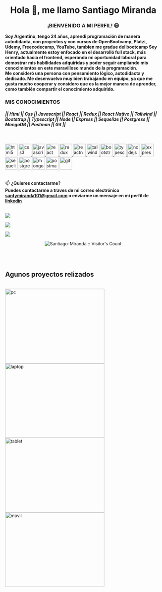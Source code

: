 <h1 align="center">Hola 👋, me llamo Santiago Miranda</h1>

<h3 align="center">¡BIENVENIDO A MI PERFIL! 😃</h3>

<b>Soy Argentino, tengo 24 años, aprendi programación de manera autodidacta, con proyectos y con cursos de OpenBootcamp, Platzi, Udemy, Freecodecamp, YouTube, tambien me gradue del bootcamp Soy Henry, actualmente estoy enfocado en el desarrolló full stack, más orientado hacia el frontend, esperando mi oportunidad laboral para demostrar mis habilidades adquiridas y poder seguir ampliando mis conocimientos en este maravilloso mundo de la programación.<br>
Me consideró una persona con pensamiento lógico, autodidacta y dedicado. Me desenvuelvo muy bien trabajando en equipo, ya que me gusta mucho cooperar y considero que es la mejor manera de aprender, como también compartir el conocimiento adquirido.</b> 


<h3 align="left">MIS CONOCIMIENTOS</h3>
 <h5>|| Html || Css || Javascript || React || Redux || React Native || Tailwind || Bootstrap || Typescript || Node || Express || Sequelize || Postgress || MongoDB || Postman || Git ||</h5><br/>
<p align="left">
<a href="https://www.w3.org/html/" target="_blank"> <img src="https://upload.wikimedia.org/wikipedia/commons/thumb/3/38/HTML5_Badge.svg/600px-HTML5_Badge.svg.png" alt="html5" width="40" height="40"/></a>
<a href="https://www.w3schools.com/css/" target="_blank"> <img src="https://cdn4.iconfinder.com/data/icons/social-media-logos-6/512/121-css3-512.png" alt="css3" width="40" height="40"/> </a> 
<a href="https://developer.mozilla.org/en-US/docs/Web/JavaScript" target="_blank"> <img src="https://upload.wikimedia.org/wikipedia/commons/thumb/9/99/Unofficial_JavaScript_logo_2.svg/1024px-Unofficial_JavaScript_logo_2.svg.png" alt="javascript" width="40" height="40"/> </a> 
<a href="https://reactjs.org/" target="_blank"> <img src="https://seeklogo.com/images/R/react-logo-7B3CE81517-seeklogo.com.png" alt="react" width="40" height="40"/> </a> 
<a href="https://redux.js.org" target="_blank"> <img src="https://seeklogo.com/images/R/redux-logo-9CA6836C12-seeklogo.com.png" alt="redux" width="40" height="40"/> 
<a href="https://reactnative.dev/" target="_blank"> <img src="https://reactnative.dev/img/header_logo.svg" alt="reactnative" width="40" height="40"/> </a> 
<a href="https://#/" target="_blank"> <img src="https://img.icons8.com/color/512/tailwind_css.png" alt="tailwind" width="40" height="40"/> </a> 
<a href="https://#/" target="_blank"> <img src="https://img.icons8.com/color/2x/bootstrap.png" alt="bootstrap" width="40" height="40"/> </a> 
<a href="https://#/" target="_blank"> <img src="https://img.icons8.com/color/2x/typescript.png" alt="typescript" width="40" height="40"/> </a> 
<a href="https://nodejs.org" target="_blank"> <img src="https://cdn.jsdelivr.net/gh/devicons/devicon/icons/nodejs/nodejs-plain.svg" alt="nodejs" height="40"/> </a>
<a href="https://expressjs.com" target="_blank"> <img src="https://cdn.jsdelivr.net/gh/devicons/devicon/icons/express/express-original.svg" alt="express" height="40"/> </a> 
<a href="https://#/" target="_blank"> <img src="https://cdn.jsdelivr.net/gh/devicons/devicon/icons/sequelize/sequelize-original.svg" alt="sequelize" height="40"/> </a>
<a href="https://www.postgresql.org" target="_blank"> <img src="https://upload.wikimedia.org/wikipedia/commons/thumb/2/29/Postgresql_elephant.svg/1200px-Postgresql_elephant.svg.png" alt="postgresql" width="40" height="40"/> </a> 
<a href="https://#/" target="_blank"> <img src="https://img.icons8.com/color/48/000000/mongodb.png" alt="mongodb" height="40"/> </a>
<a href="https://postman.com" target="_blank"> <img src="https://www.vectorlogo.zone/logos/getpostman/getpostman-icon.svg" alt="postman" width="40" height="40"/> </a> 
<a href="https://git-scm.com/" target="_blank"> <img src="https://www.vectorlogo.zone/logos/git-scm/git-scm-icon.svg" alt="git" width="40" height="40"/> </a>
<br/><br/>
 
  📫 <b>¿Quieres contactarme?</b><br/>
<b>
Puedes contactarme a traves de mi correo electrónico <b>santymiranda101@gmail.com</b> o enviarme un mensaje en mi perfil de <a href="https://www.linkedin.com/in/santiago-miranda-815739207/"><b>linkedin</b></a>
</b>
<br/><br/>
  
![](https://github-readme-stats.vercel.app/api/top-langs/?username=Santiago-Miranda&theme=radical&hide_border=false&include_all_commits=false&count_private=false&layout=compact)
  
  
![](https://github-readme-stats.vercel.app/api?username=Santiago-Miranda&theme=radical&hide_border=false&include_all_commits=false&count_private=false)<br/>
  
  
![](https://github-readme-streak-stats.herokuapp.com/?user=Santiago-Miranda&theme=radical&hide_border=false)<br/>
  
    
<p align="center"><img src="https://profile-counter.glitch.me/{Santiago-Miranda}/count.svg" alt="Santiago-Miranda :: Visitor's Count" /></p><br/><br/>
 
 
 <h2>Agunos proyectos relizados</h2>
 <br>
 <a href="https://#/" target="_blank"> <img src="https://res.cloudinary.com/dr1abzs6h/image/upload/v1675721077/moc_2_kqssyu.png" alt="pc" width="320" height="240"/> </a>
<a href="https://#/" target="_blank"> <img src="https://res.cloudinary.com/dr1abzs6h/image/upload/v1675721075/moc_1_bzmcph.png" alt="laptop" width="320" height="240"/> </a>
<a href="https://#/" target="_blank"> <img src="https://res.cloudinary.com/dr1abzs6h/image/upload/v1675721076/moc_3_ccdeqt.png" alt="tablet" width="320" height="240"/> </a>
<a href="https://#/" target="_blank"> <img src="https://res.cloudinary.com/dr1abzs6h/image/upload/v1675721073/moc_4_ntygze.jpg" alt="movil" width="320" height="240"/> </a>


